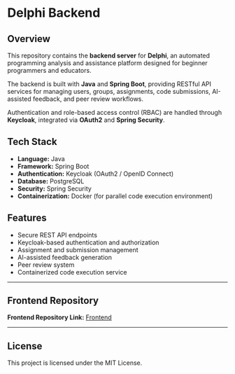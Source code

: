 # Delphi Backend

## Overview

This repository contains the **backend server** for **Delphi**, an automated programming analysis and assistance platform designed for beginner programmers and educators.

The backend is built with **Java** and **Spring Boot**, providing RESTful API services for managing users, groups, assignments, code submissions, AI-assisted feedback, and peer review workflows.

Authentication and role-based access control (RBAC) are handled through **Keycloak**, integrated via **OAuth2** and **Spring Security**.

## Tech Stack

- **Language:** Java
- **Framework:** Spring Boot
- **Authentication:** Keycloak (OAuth2 / OpenID Connect)
- **Database:** PostgreSQL
- **Security:** Spring Security
- **Containerization:** Docker (for parallel code execution environment)

## Features

- Secure REST API endpoints
- Keycloak-based authentication and authorization
- Assignment and submission management
- AI-assisted feedback generation
- Peer review system
- Containerized code execution service

---

## Frontend Repository
**Frontend Repository Link:** [Frontend](https://github.com/Szazlo/delphi-frontend)

---

## License

This project is licensed under the MIT License.

